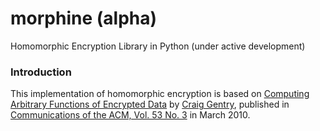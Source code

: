 # morphine (alpha)
Homomorphic Encryption Library in Python (under active development)

### Introduction
This implementation of homomorphic encryption is based on [Computing Arbitrary Functions of Encrypted Data](https://crypto.stanford.edu/craig/easy-fhe.pdf) by [Craig Gentry](https://www.macfound.org/fellows/914/), published in [Communications of the ACM, Vol. 53 No. 3](http://cacm.acm.org/magazines/2010/3/76272-computing-arbitrary-functions-of-encrypted-data/abstract) in March 2010.
